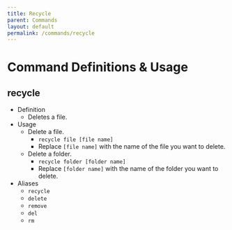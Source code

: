 ```yaml
---
title: Recycle
parent: Commands
layout: default
permalink: /commands/recycle
---
```


# Command Definitions & Usage

## recycle

- Definition
  - Deletes a file.
- Usage
  - Delete a file.
    - `recycle file [file name]`
    - Replace `[file name]` with the name of the file you want to delete.
  - Delete a folder.
    - `recycle folder [folder name]`
    - Replace `[folder name]` with the name of the folder you want to delete.
- Aliases
  - `recycle`
  - `delete`
  - `remove`
  - `del`
  - `rm`
